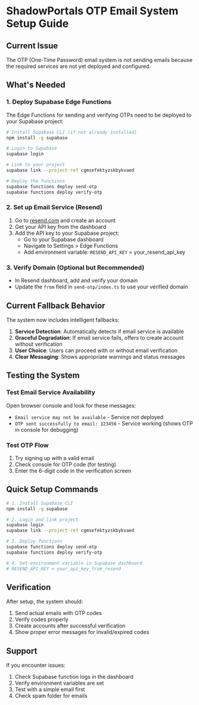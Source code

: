 # ShadowPortals OTP Email System Setup Guide

## Current Issue
The OTP (One-Time Password) email system is not sending emails because the required services are not yet deployed and configured.

## What's Needed

### 1. Deploy Supabase Edge Functions
The Edge Functions for sending and verifying OTPs need to be deployed to your Supabase project:

```bash
# Install Supabase CLI (if not already installed)
npm install -g supabase

# Login to Supabase
supabase login

# Link to your project
supabase link --project-ref cgmsefektyzskbykvaed

# Deploy the functions
supabase functions deploy send-otp
supabase functions deploy verify-otp
```

### 2. Set up Email Service (Resend)
1. Go to [resend.com](https://resend.com) and create an account
2. Get your API key from the dashboard
3. Add the API key to your Supabase project:
   - Go to your Supabase dashboard
   - Navigate to Settings > Edge Functions
   - Add environment variable: `RESEND_API_KEY` = your_resend_api_key

### 3. Verify Domain (Optional but Recommended)
- In Resend dashboard, add and verify your domain
- Update the `from` field in `send-otp/index.ts` to use your verified domain

## Current Fallback Behavior
The system now includes intelligent fallbacks:

1. **Service Detection**: Automatically detects if email service is available
2. **Graceful Degradation**: If email service fails, offers to create account without verification
3. **User Choice**: Users can proceed with or without email verification
4. **Clear Messaging**: Shows appropriate warnings and status messages

## Testing the System

### Test Email Service Availability
Open browser console and look for these messages:
- `Email service may not be available` - Service not deployed
- `OTP sent successfully to email: 123456` - Service working (shows OTP in console for debugging)

### Test OTP Flow
1. Try signing up with a valid email
2. Check console for OTP code (for testing)
3. Enter the 6-digit code in the verification screen

## Quick Setup Commands

```bash
# 1. Install Supabase CLI
npm install -g supabase

# 2. Login and link project
supabase login
supabase link --project-ref cgmsefektyzskbykvaed

# 3. Deploy functions
supabase functions deploy send-otp
supabase functions deploy verify-otp

# 4. Set environment variable in Supabase dashboard
# RESEND_API_KEY = your_api_key_from_resend
```

## Verification
After setup, the system should:
1. Send actual emails with OTP codes
2. Verify codes properly
3. Create accounts after successful verification
4. Show proper error messages for invalid/expired codes

## Support
If you encounter issues:
1. Check Supabase function logs in the dashboard
2. Verify environment variables are set
3. Test with a simple email first
4. Check spam folder for emails